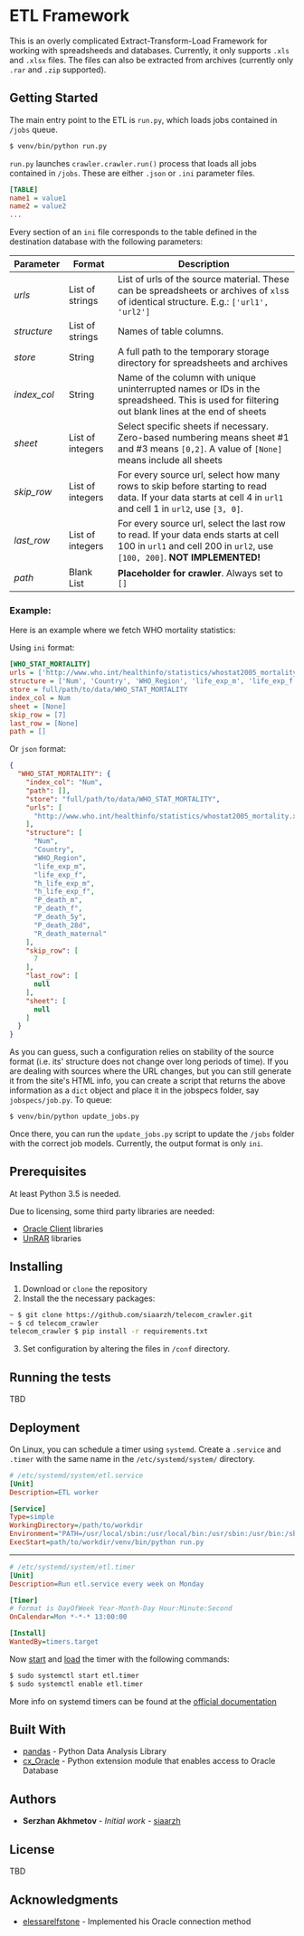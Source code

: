 # ETL Framework

This is an overly complicated Extract-Transform-Load Framework for working with spreadsheeds and databases. Currently, it only supports `.xls` and `.xlsx` files. The files can also be extracted from archives (currently only `.rar` and `.zip` supported).

## Getting Started

The main entry point to the ETL is `run.py`, which loads jobs contained in `/jobs` queue.

```bash
$ venv/bin/python run.py
```

`run.py` launches `crawler.crawler.run()` process that loads all jobs contained in `/jobs`. These are either `.json` or `.ini` parameter files.

```ini
[TABLE]
name1 = value1
name2 = value2
...
```
Every section of an `ini` file corresponds to the table defined in the destination database with the following parameters:

| Parameter   | Format           | Description                                                                                                                                                      |
| ----------- | ---------------- | ---------------------------------------------------------------------------------------------------------------------------------------------------------------- |
| *urls*      | List of strings  | List of urls of the source material. These can be spreadsheets or archives of `xls`s of identical structure. E.g.: `['url1', 'url2']`                            |
| *structure* | List of strings  | Names of table columns.                                                                                                                                          |
| *store*     | String           | A full path to the temporary storage directory for spreadsheets and archives                                                                                     |
| *index_col* | String           | Name of the column with unique uninterrupted names or IDs in the spreadsheed. This is used for filtering out blank lines at the end of sheets                    |
| *sheet*     | List of integers | Select specific sheets if necessary. Zero-based numbering means sheet #1 and #3 means `[0,2]`. A value of `[None]` means include all sheets                      |
| *skip_row*  | List of integers | For every source url, select how many rows to skip before starting to read data. If your data starts at cell 4 in `url1` and cell 1 in `url2`, use `[3, 0]`.     |
| *last_row*  | List of integers | For every source url, select the last row to read. If your data ends starts at cell 100 in `url1` and cell 200 in `url2`, use `[100, 200]`. **NOT IMPLEMENTED!** |
| *path*      | Blank List       | **Placeholder for crawler**. Always set to `[]`                                                                                                                  |

### Example:
Here is an example where we fetch WHO mortality statistics:

Using `ini` format:
```ini
[WHO_STAT_MORTALITY]
urls = ['http://www.who.int/healthinfo/statistics/whostat2005_mortality.xls']
structure = ['Num', 'Country', 'WHO_Region', 'life_exp_m', 'life_exp_f', 'h_life_exp_m', 'h_life_exp_f', 'P_death_m', 'P_death_f', 'P_death_5y', 'P_death_28d', 'R_death_maternal']
store = full/path/to/data/WHO_STAT_MORTALITY
index_col = Num
sheet = [None]
skip_row = [7]
last_row = [None]
path = []
```
Or `json` format:
```json
{
  "WHO_STAT_MORTALITY": {
    "index_col": "Num",
    "path": [],
    "store": "full/path/to/data/WHO_STAT_MORTALITY",
    "urls": [
      "http://www.who.int/healthinfo/statistics/whostat2005_mortality.xls"
    ],
    "structure": [
      "Num",
	  "Country",
	  "WHO_Region",
	  "life_exp_m",
	  "life_exp_f",
	  "h_life_exp_m",
	  "h_life_exp_f",
	  "P_death_m",
	  "P_death_f",
	  "P_death_5y",
	  "P_death_28d",
	  "R_death_maternal"
    ],
    "skip_row": [
      7
    ],
    "last_row": [
      null
    ],
    "sheet": [
      null
    ]
  }
}
```
As you can guess, such a configuration relies on stability of the source format (i.e. its' structure does not change over long periods of time). If you are dealing with sources where the URL changes, but you can still generate it from the site's HTML info, you can create a script that returns the above information as a `dict` object and place it in the jobspecs folder, say `jobspecs/job.py`. To queue:

```bash
$ venv/bin/python update_jobs.py 
```

Once there, you can run the `update_jobs.py` script to update the `/jobs` folder with the correct job models. Currently, the output format is only `ini`.

## Prerequisites

At least Python 3.5 is needed.

Due to licensing, some third party libraries are needed:

- [Oracle Client](https://oracle.github.io/odpi/doc/installation.html#linux) libraries
- [UnRAR](http://rarfile.readthedocs.io/en/latest/faq.html#what-are-the-dependencies) libraries

## Installing

1. Download or `clone` the repository
2. Install the the necessary packages:

```bash
~ $ git clone https://github.com/siaarzh/telecom_crawler.git 
~ $ cd telecom_crawler
telecom_crawler $ pip install -r requirements.txt
```

3. Set configuration by altering the files in `/conf` directory.

## Running the tests

TBD

## Deployment

On Linux, you can schedule a timer using `systemd`. Create a `.service` and `.timer` with the same name in the `/etc/systemd/system/` directory. 

```ini
# /etc/systemd/system/etl.service
[Unit]
Description=ETL worker

[Service]
Type=simple
WorkingDirectory=/path/to/workdir
Environment="PATH=/usr/local/sbin:/usr/local/bin:/usr/sbin:/usr/bin:/sbin:/bin:path/to/workdir/venv/bin"
ExecStart=path/to/workdir/venv/bin/python run.py
```
---
```ini
# /etc/systemd/system/etl.timer
[Unit]
Description=Run etl.service every week on Monday

[Timer]
# format is DayOfWeek Year-Month-Day Hour:Minute:Second
OnCalendar=Mon *-*-* 13:00:00

[Install]
WantedBy=timers.target
```
Now [start](https://wiki.archlinux.org/index.php/Systemd#Using_units) and [load](https://wiki.archlinux.org/index.php/Systemd#Using_units) the timer with the following commands:
```bash
$ sudo systemctl start etl.timer
$ sudo systemctl enable etl.timer
```
More info on systemd timers can be found at the [official documentation](https://wiki.archlinux.org/index.php/Systemd/Timers)
## Built With

* [pandas](https://pandas.pydata.org/) - Python Data Analysis Library
* [cx_Oracle](https://oracle.github.io/python-cx_Oracle/) - Python extension module that enables access to Oracle Database

## Authors

* **Serzhan Akhmetov** - *Initial work* - [siaarzh](https://github.com/siaarzh)

## License

TBD

## Acknowledgments

* [elessarelfstone](https://github.com/elessarelfstone) - Implemented his Oracle connection method

